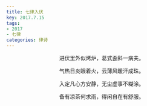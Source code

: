 ```yaml
---
title: 七律入伏
key: 2017.7.15
tags: 
- 2017
- 七律
categories: 律诗
---
```


<p align="center">进伏里外似烤炉，葛式歪斜一病夫。
</p>
<p align="center">气热日炎眼着火，云薄风暖汗成珠。
</p>
<p align="center">入定凡心方安静，无尘虚事不糊涂。
</p>
<p align="center">备有凉茶何求雨，得闲自在有舒服。
</p>
